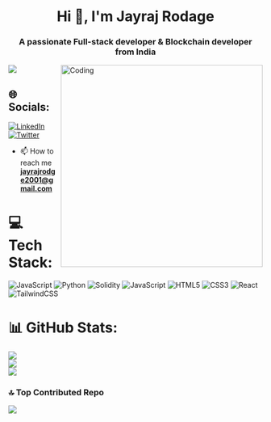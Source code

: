 
<h1 align="center">Hi 👋, I'm Jayraj Rodage</h1>
<h3 align="center">A passionate Full-stack developer & Blockchain developer from India</h3>
<img align="right" alt="Coding" width="400" src="https://cdn.dribbble.com/users/1162077/screenshots/3848914/programmer.gif">

[![](https://visitcount.itsvg.in/api?id=jayrajrodage&icon=0&color=0)](https://visitcount.itsvg.in)
## 🌐 Socials:
[![LinkedIn](https://img.shields.io/badge/LinkedIn-%230077B5.svg?logo=linkedin&logoColor=white)](https://www.linkedin.com/in/yuvraj-rodage-590252194/) [![Twitter](https://img.shields.io/badge/Twitter-%231DA1F2.svg?logo=Twitter&logoColor=white)](https://twitter.com/JayrajRodage) 
- 📫 How to reach me **jayrajrodge2001@gmail.com**

# 💻 Tech Stack:
![JavaScript](https://img.shields.io/badge/JavaScript-3670A0?style=for-the-badge&logo=JavaScript&logoColor=ffdd54) ![Python](https://img.shields.io/badge/python-3670A0?style=for-the-badge&logo=python&logoColor=ffdd54) ![Solidity](https://img.shields.io/badge/Solidity-%23363636.svg?style=for-the-badge&logo=solidity&logoColor=white) ![JavaScript](https://img.shields.io/badge/javascript-%23323330.svg?style=for-the-badge&logo=javascript&logoColor=%23F7DF1E) ![HTML5](https://img.shields.io/badge/html5-%23E34F26.svg?style=for-the-badge&logo=html5&logoColor=white) ![CSS3](https://img.shields.io/badge/css3-%231572B6.svg?style=for-the-badge&logo=css3&logoColor=white) ![React](https://img.shields.io/badge/react-%2320232a.svg?style=for-the-badge&logo=react&logoColor=%2361DAFB) ![TailwindCSS](https://img.shields.io/badge/tailwindcss-%2338B2AC.svg?style=for-the-badge&logo=tailwind-css&logoColor=white)

# 📊 GitHub Stats:
![](https://github-readme-stats.vercel.app/api?username=jayrajrodage&theme=default&hide_border=false&include_all_commits=false&count_private=false)<br/>
![](https://github-readme-streak-stats.herokuapp.com/?user=jayrajrodage&theme=default&hide_border=false)<br/>
![](https://github-readme-stats.vercel.app/api/top-langs/?username=jayrajrodage&theme=default&hide_border=false&include_all_commits=false&count_private=false&layout=compact)


### 🔝 Top Contributed Repo
![](https://github-contributor-stats.vercel.app/api?username=jayrajrodage&limit=5&theme=flat&combine_all_yearly_contributions=true)


<!-- Proudly created with GPRM ( https://gprm.itsvg.in ) -->
